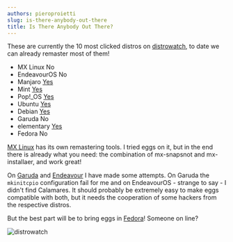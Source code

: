```yaml
---
authors: pieroproietti
slug: is-there-anybody-out-there
title: Is There Anybody Out There?
---
```


These are currently the 10 most clicked distros on [distrowatch](https://distrowatch.com/), to date we can already remaster 
most of them!

* MX Linux	No
* EndeavourOS No
* Manjaro [Yes](https://sourceforge.net/projects/penguins-eggs/files/iso/manjaro/)
* Mint [Yes](https://sourceforge.net/projects/penguins-eggs/files/iso/linuxmint/)
* Pop!_OS [Yes](https://sourceforge.net/projects/penguins-eggs/files/iso/linuxmint/)
* Ubuntu [Yes](https://sourceforge.net/projects/penguins-eggs/files/iso/ubuntu/)
* Debian [Yes](https://sourceforge.net/projects/penguins-eggs/files/iso/debian/)
* Garuda No
* elementary [Yes](https://sourceforge.net/projects/penguins-eggs/files/iso/elementary/)
* Fedora No

[MX Linux](https://mxlinux.org/) has its own remastering tools. I tried eggs on it, but in the end there is already what you need: the combination of mx-snapsnot and mx-installaer, and work great!

On [Garuda](https://garudalinux.org/) and [Endeavour](https://endeavouros.com/) I have made some attempts. On Garuda the ```mkinitcpio``` configuration fail for me and on EndeavourOS - strange to say - I didn't find Calamares. It should probably be extremely easy to make eggs compatible with both, but it needs the cooperation of some hackers from the respective distros.

But the best part will be to bring eggs in [Fedora](https://getfedora.org/)! Someone on line?

![distrowatch](/images/distrowatch.png)